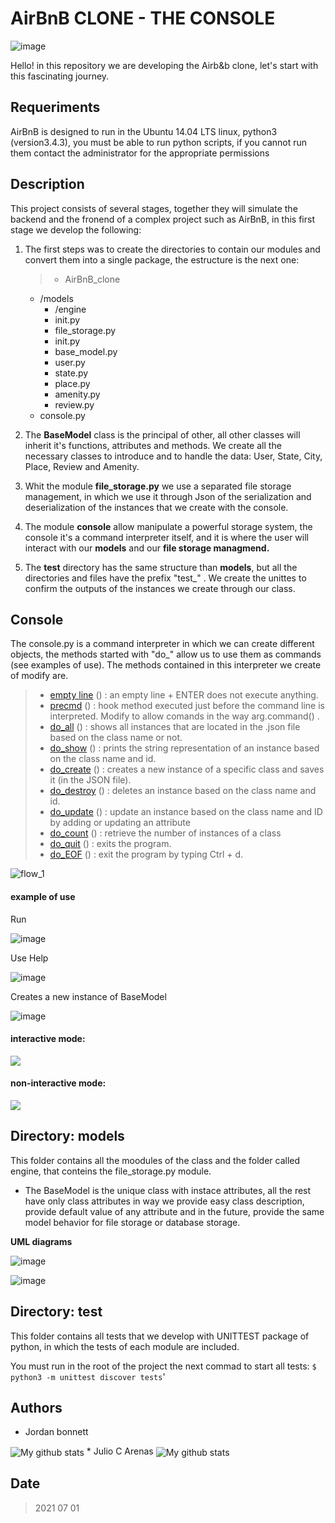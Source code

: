 # AirBnB CLONE - THE CONSOLE
![image](https://user-images.githubusercontent.com/70826697/124161186-b8fa6580-da62-11eb-98d7-1334a4128822.png)


Hello! in this repository we are developing the Airb&b clone, let's start with this fascinating journey.

## Requeriments
AirBnB is designed to run in the Ubuntu 14.04 LTS linux, python3 (version3.4.3), you must be able to run python scripts, if you cannot run them contact the administrator for the appropriate permissions

## Description

This project consists of several stages, together they will simulate the backend and the fronend of a complex project such as AirBnB, in this first stage we develop the following:

1. The first steps was to create the directories to contain our modules and convert them into a single package, the estructure is the next one:

	> + AirBnB_clone
	 * /models
	   *  /engine
		 * init.py
		 * file_storage.py
	   + init.py
	   + base_model.py
	   + user.py
	   + state.py
	   + place.py
	   + amenity.py
	   + review.py
	 + console.py

2. The **BaseModel** class is the principal of other, all other classes will inherit it's functions, attributes and methods.  We create all the necessary classes to introduce and to handle the data: User, State, City, Place, Review and Amenity.

3. Whit the module **file_storage.py** we use a separated file storage management, in which we use it through Json of the serialization and deserialization of the instances that we create with the console.

4. The module **console**  allow manipulate a powerful storage system, the console it's a command interpreter itself, and it is where the user will interact with our **models** and our **file storage managmend.**

4. The **test** directory has the same structure than **models**, but all the directories and files have the prefix "test_" . We create the unittes to confirm the outputs of the instances we create through our class.

## Console
The console.py is a command interpreter in which we can create different objects, the methods started with "do_" allow us to use them as commands (see examples of use).  The methods contained in this interpreter we create of modify are.

> - [empty line](https://github.com/bonnett93/AirBnB_clone/blob/main/console.py) () : an empty line + ENTER does not execute anything.
> - [precmd](https://github.com/bonnett93/AirBnB_clone/blob/main/console.py) () : hook method executed just before the command line is interpreted.           Modify to allow comands in the way arg.command() .
> - [do_all](https://github.com/bonnett93/AirBnB_clone/blob/main/console.py) () : shows all instances that are located in the .json file based on the class name or not.
> - [do_show](https://github.com/bonnett93/AirBnB_clone/blob/main/console.py) () : prints the string representation of an instance based on the class name and id.
> - [do_create](https://github.com/bonnett93/AirBnB_clone/blob/main/console.py) () : creates a new instance of a specific class and saves it (in the JSON file).
> - [do_destroy](https://github.com/bonnett93/AirBnB_clone/blob/main/console.py) () : deletes an instance based on the class name and id.
> - [do_update](https://github.com/bonnett93/AirBnB_clone/blob/main/console.py) () : update an instance based on the class name and ID by adding or updating an attribute
> - [do_count](https://github.com/bonnett93/AirBnB_clone/blob/main/console.py) () : retrieve the number of instances of a class
> - [do_quit](https://github.com/bonnett93/AirBnB_clone/blob/main/console.py) () : exits the program.
> - [do_EOF](https://github.com/bonnett93/AirBnB_clone/blob/main/console.py) () : exit the program by typing Ctrl + d.

![flow_1](https://imagizer.imageshack.com/v2/419x387q90/923/5RqzjM.jpg)

#### example of use
Run

![image](https://user-images.githubusercontent.com/70826697/124070744-ec59d780-da03-11eb-87a5-fdf7f6cc9b4b.png)

Use Help

![image](https://user-images.githubusercontent.com/70826697/124070848-1612fe80-da04-11eb-8baf-41975afcf3e8.png)


Creates a new instance of BaseModel

![image](https://user-images.githubusercontent.com/70826697/124070913-3773ea80-da04-11eb-8446-83ed6efff695.png)


#### interactive mode:

**![](https://lh3.googleusercontent.com/p5GeSdaJ_k3LdDugRsGgZ-rY5lipLgVn_1JsH33JBPBtDISW6HMAXs-gPHVn7n8XB3UNMJIYtc1qq6SZ0KhDiPfOWrCLSTgiA0wagWMV5_0_LKKP8FICF4yb_4yqyC99wrN2E6fA)**


#### non-interactive mode:
**![](https://lh5.googleusercontent.com/vDYYzino6J4-Ve84YPMsJXpx587Uf5sZ7ZLTXVrcW7K4Oj5lfQUH2hB84wSLDn9QgiFj2PBGHRpcdImHPQiXf1OaDdgvacTZ_tGbwGKFSZ6nU0snjw_konyz9jLEP4z921s27djZ)**

## Directory: models
This folder contains all the moodules of the class and the folder called engine, that conteins the file_storage.py module.

* The BaseModel is the unique class with instace attributes, all the rest have only class attributes in way we provide easy class description, provide default value of any attribute and in the future, provide the same model behavior for file storage or database storage.

**UML diagrams**

![image](https://imagizer.imageshack.com/img922/7328/TewKZP.jpg)

![image](https://user-images.githubusercontent.com/70826697/124066401-30e27480-d9fe-11eb-94dd-df0ee206f983.png)

## Directory: test
This folder contains all tests that we develop with UNITTEST package of python, in which the tests of each module are included.

You must run in the root of the project the next commad to start all tests:
`$ python3 -m unittest discover tests`'

## Authors
* Jordan bonnett
<img align="center" src="https://github-readme-stats.vercel.app/api/top-langs/?username=bonnett93&layout=compact&theme=vue&langs_count=6" alt="My github stats"/>
* Julio C Arenas
<img align="center" src="https://github-readme-stats.vercel.app/api/top-langs/?username=jihuder&layout=compact&theme=vue&langs_count=6" alt="My github stats"/>

## Date
>2021 07 01
